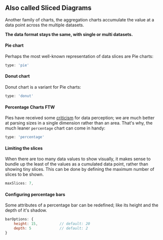 
## Also called Sliced Diagrams
Another family of charts, the aggregation charts accumulate the value at a data point across the multiple datasets.

**The data format stays the same, with single or multi datasets.**

#### Pie chart
Perhaps the most well-known representation of data slices are Pie charts:

```js
type: 'pie'
```
<project-demo data="mixed-2" v-bind:config="{
        type: 'pie',
        height: 300
    }">
</project-demo>

#### Donut chart
Donut chart is a variant for Pie charts:

```js
type: 'donut'
```
<project-demo data="mixed-2" v-bind:config="{
        type: 'donut',
        height: 300
    }">
</project-demo>

#### Percentage Charts FTW

Pies have received some [criticism]() for data perception; we are much better at parsing sizes in a single dimension rather than an area. That's why, the much leaner `percentage` chart can come in handy:

```js
type: 'percentage'
```
<project-demo data="mixed-2" v-bind:config="{
        type: 'percentage',
        height: 180,
    }">
</project-demo>

#### Limiting the slices
When there are too many data values to show visually, it makes sense to bundle up the least of the values as a cumulated data point, rather than showing tiny slices. This can be done by defining the maximum number of slices to be shown.

```js
maxSlices: 7,
```
<project-demo data="mixed-2" v-bind:config="{
        type: 'pie',
        height: 300,
		maxSlices: 7,
    }"
    v-bind:options="[
        {
            name: 'maxSlices',
            path: ['maxSlices'],
            type: 'number',
            numberOptions: { min: 5, max: 8, step: 1 },
            activeState: 7
        }
    ]">
</project-demo>

#### Configuring percentage bars
Some attributes of a percentage bar can be redefined; like its height and the depth of it's shadow.

```js
barOptions: {
	height: 15,          // default: 20
	depth: 5             // default: 2
}
```
<project-demo data="mixed-2" v-bind:config="{
        type: 'percentage',
        height: 200,
		barOptions: {
			height: 15,
			depth: 5
		}
    }"
    v-bind:options="[
        {
            name: 'barOptions',
            path: ['barOptions', 'depth'],
            type: 'number',
            numberOptions: { min: 1, max: 10, step: 1 },
            activeState: 5
        },
        {
            name: 'barOptions',
            path: ['barOptions', 'height'],
            type: 'number',
            numberOptions: { min: 11, max: 31, step: 2 },
            activeState: 15
        }
    ]">
</project-demo>
